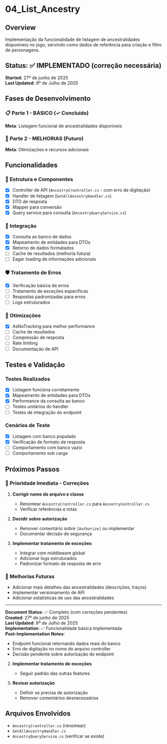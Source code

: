 ﻿# 04_List_Ancestry

## Overview
Implementação da funcionalidade de listagem de ancestralidades disponíveis no jogo, servindo como dados de referência para criação e filtro de personagens.

## Status: ✅ IMPLEMENTADO (correção necessária)  
**Started:** 27º de junho de 2025  
**Last Updated:** 9º de Julho de 2025

## Fases de Desenvolvimento

### 📋 Parte 1 - BÁSICO (✓ Concluído)
**Meta**: Listagem funcional de ancestralidades disponíveis

### 🚀 Parte 2 - MELHORIAS (Futuro)
**Meta**: Otimizações e recursos adicionais

## Funcionalidades

### 🎨 Estrutura e Componentes
- [x] Controller de API (`AncestryCrontroller.cs` - com erro de digitação)
- [x] Handler de listagem (`GetAllAncestryHandler.cs`)
- [x] DTO de resposta
- [x] Mapper para conversão
- [x] Query service para consulta (`AncestryQueryService.cs`)

### 🔄 Integração
- [x] Consulta ao banco de dados
- [x] Mapeamento de entidades para DTOs
- [x] Retorno de dados formatados
- [ ] Cache de resultados (melhoria futura)
- [ ] Eager loading de informações adicionais

### 🛡️ Tratamento de Erros
- [x] Verificação básica de erros
- [ ] Tratamento de exceções específicas
- [ ] Respostas padronizadas para erros
- [ ] Logs estruturados

### 🚀 Otimizações
- [x] AsNoTracking para melhor performance
- [ ] Cache de resultados
- [ ] Compressão de resposta
- [ ] Rate limiting
- [ ] Documentação de API

## Testes e Validação

### Testes Realizados
- [x] Listagem funciona corretamente
- [x] Mapeamento de entidades para DTOs
- [x] Performance da consulta ao banco
- [ ] Testes unitários do handler
- [ ] Testes de integração do endpoint

### Cenários de Teste
- [x] Listagem com banco populado
- [x] Verificação de formato de resposta
- [ ] Comportamento com banco vazio
- [ ] Comportamento sob carga

## Próximos Passos

### 🎯 Prioridade Imediata - Correções
1. **Corrigir nome do arquivo e classe**
   - Renomear `AncestryCrontroller.cs` para `AncestryController.cs`
   - Verificar referências e rotas

2. **Decidir sobre autorização**
   - Remover comentário sobre `[Authorize]` ou implementar
   - Documentar decisão de segurança

3. **Implementar tratamento de exceções**
   - Integrar com middleware global
   - Adicionar logs estruturados
   - Padronizar formato de resposta de erro

### 🔧 Melhorias Futuras
- Adicionar mais detalhes das ancestralidades (descrições, traços)
- Implementar versionamento de API
- Adicionar estatísticas de uso das ancestralidades

---

**Document Status**: ✅ Completo (com correções pendentes)  
**Created**: 27º de junho de 2025  
**Last Updated**: 9º de Julho de 2025  
**Implementation**: ✅ Funcionalidade básica implementada  
**Post-Implementation Notes**:  
- Endpoint funcional retornando dados reais do banco
- Erro de digitação no nome do arquivo controller
- Decisão pendente sobre autorização do endpoint

2. **Implementar tratamento de exceções**
   - Seguir padrão das outras features

3. **Revisar autorização**
   - Definir se precisa de autorização
   - Remover comentários desnecessários

## Arquivos Envolvidos
- `AncestryCrontroller.cs` (renomear)
- `GetAllAncestryHandler.cs`
- `AncestryQueryService.cs` (verificar se existe)
